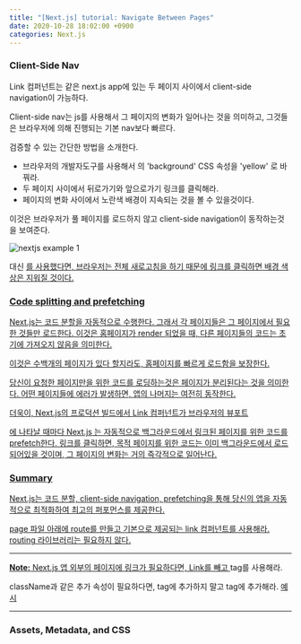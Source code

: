 ```yaml
---
title: "[Next.js] tutorial: Navigate Between Pages"
date: 2020-10-28 18:02:00 +0900
categories: Next.js
---
```


### Client-Side Nav

Link 컴퍼넌트는 같은 next.js app에 있는 두 페이지 사이에서 client-side navigation이 가능하다.

Client-side nav는 js를 사용해서 그 페이지의 변화가 일어나는 것을 의미하고, 그것들은 브라우저에 의해 진행되는 기본 nav보다 빠르다.

검증할 수 있는 간단한 방법을 소개한다.

- 브라우저의 개발자도구를 사용해서 _<html>_ 의 'background' CSS 속성을 'yellow' 로 바꿔라.
- 두 페이지 사이에서 뒤로가기와 앞으로가기 링크를 클릭해라.
- 페이지의 변화 사이에서 노란색 배경이 지속되는 것을 볼 수 있을것이다.

이것은 브라우저가 풀 페이지를 로드하지 않고 client-side navigation이 동작하는것을 보여준다.

![nextjs example 1](https://nextjs.org/static/images/learn/navigate-between-pages/client-side.gif)

<Link href="..."> 대신 <a href="..."> 를 사용했다면, 브라우저는 전체 새로고침을 하기 때문에 링크를 클릭하면 배경 색상은 지워질 것이다.

### Code splitting and prefetching

Next.js는 코드 분할을 자동적으로 수행한다. 그래서 각 페이지들은 그 페이지에서 필요한 것들만 로드한다. 이것은 홈페이지가 render 되었을 때, 다른 페이지들의 코드는 초기에 가져오지 않음을 의미한다.

이것은 수백개의 페이지가 있다 할지라도, 홈페이지를 빠르게 로드함을 보장한다.

당신이 요청한 페이지만을 위한 코드를 로딩하는것은 페이지가 분리된다는 것을 의미한다. 어떤 페이지들에 에러가 발생하면, 앱의 나머지는 여전히 동작한다.

더욱이, Next.js의 프로덕션 빌드에서 Link 컴퍼넌트가 브라우저의 뷰포트

[^1]: 메뉴바, 탭영역 등을 제외한 순수 화면 영역의 크기를 말함

에 나타날 때마다 Next.js 는 자동적으로 백그라운드에서 링크된 페이지를 위한 코드를 prefetch한다. 링크를 클릭하면, 목적 페이지를 위한 코드는 이미 백그라운드에서 로드되어있을 것이며, 그 페이지의 변화는 거의 즉각적으로 일어난다.

### Summary

Next.js는 코드 분할, client-side navigation, prefetching을 통해 당신의 앱을 자동적으로 최적화하여 최고의 퍼포먼스를 제공한다.

page 파일 아래에 route를 만들고 기본으로 제공되는 link 컴퍼넌트를 사용해라. routing 라이브러리는 필요하지 않다.

---

**Note:** Next.js 앱 외부의 페이지에 링크가 필요하다면, Link를 빼고 <a> tag를 사용해라.

className과 같은 추가 속성이 필요하다면, <Link> tag에 추가하지 말고 <a> tag에 추가해라. [예시](https://github.com/vercel/next-learn-starter/blob/master/snippets/link-classname-example.js)

---

### Assets, Metadata, and CSS
